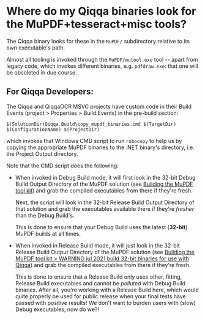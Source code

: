 # Where do my Qiqqa binaries look for the MuPDF+tesseract+misc tools?

The Qiqqa binary looks for these in the `MuPDF/` subdirectory relative to its own executable's path.

Almost all tooling is invoked through the `MuPDF/mutool.exe` tool -- apart from legacy code, which invokes different binaries, e.g. `pdfdraw.exe`: that one will be obsoleted in due course.

## For Qiqqa Developers:

The Qiqqa  and QiqqaOCR MSVC projects have custom code in their Build Events (project > Properties > Build Events) in the pre-build section:

````
$(SolutionDir)Qiqqa.Build\copy_mupdf_binaries.cmd $(TargetDir) $(ConfigurationName) $(ProjectDir)
````

which invokes that Windows CMD script to run `robocopy` to help us by copying the appropriate MuPDF binaries to the .NET binary's directory, i.e. the Project Output directory.

Note that the CMD script does the following:

* When invoked in Debug Build mode, it will first look in the 32-bit Debug Build Output Directory of the MuPDF solution (see [Building the MuPDF tool kit](../Building%20the%20MuPDF%20tool%20kit.md)) and grab the compiled executables from there if they're fresh.
  
  Next, the script will look in the 32-bit Release Build Output Directory of that solution and grab the executables available there if they're *fresher* than the Debug Build's.
  
  This is done to ensure that your Debug Build uses the latest (**32-bit**) MuPDF builds at all times.

* When invoked in Release Build mode, it will just look in the 32-bit Release Build Output Directory of the MuPDF solution (see [Building the MuPDF tool kit > WARNING jul 2021 build 32-bit binaries for use with Qiqqa](../Building%20the%20MuPDF%20tool%20kit.md#warning-jul-2021-build-32-bit-binaries-for-use-with-qiqqa)) and grab the compiled executables from there if they're fresh.
  
  This is done to ensure that a Release Build only uses other, fitting, Release Build executables and cannot be *polluted* with Debug Build binaries. After all, you're working with a Release Build here, which would quite properly be used for public release when your final tests have passed with positive results!
  We don't want to burden users with (slow) Debug executables, now do we?!
